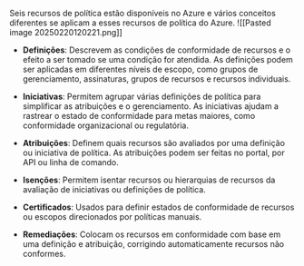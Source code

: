 Seis recursos de política estão disponíveis no Azure e vários conceitos diferentes se aplicam a esses recursos de política do Azure.
![[Pasted image 20250220120221.png]]

- **Definições**: Descrevem as condições de conformidade de recursos e o efeito a ser tomado se uma condição for atendida. As definições podem ser aplicadas em diferentes níveis de escopo, como grupos de gerenciamento, assinaturas, grupos de recursos e recursos individuais.
    
- **Iniciativas**: Permitem agrupar várias definições de política para simplificar as atribuições e o gerenciamento. As iniciativas ajudam a rastrear o estado de conformidade para metas maiores, como conformidade organizacional ou regulatória.
    
- **Atribuições**: Definem quais recursos são avaliados por uma definição ou iniciativa de política. As atribuições podem ser feitas no portal, por API ou linha de comando.
    
- **Isenções**: Permitem isentar recursos ou hierarquias de recursos da avaliação de iniciativas ou definições de política.
    
- **Certificados**: Usados para definir estados de conformidade de recursos ou escopos direcionados por políticas manuais.
    
- **Remediações**: Colocam os recursos em conformidade com base em uma definição e atribuição, corrigindo automaticamente recursos não conformes.

